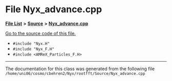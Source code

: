 
# File Nyx\_advance.cpp


[**File List**](files.md) **>** [**Source**](dir_74389ed8173ad57b461b9d623a1f3867.md) **>** [**Nyx\_advance.cpp**](Nyx__advance_8cpp.md)

[Go to the source code of this file.](Nyx__advance_8cpp_source.md)



* `#include "Nyx.H"`
* `#include "Nyx_F.H"`
* `#include <AMReX_Particles_F.H>`
























------------------------------
The documentation for this class was generated from the following file `/home/uni06/cosmo/cbehren2/Nyx/rootfft/Source/Nyx_advance.cpp`